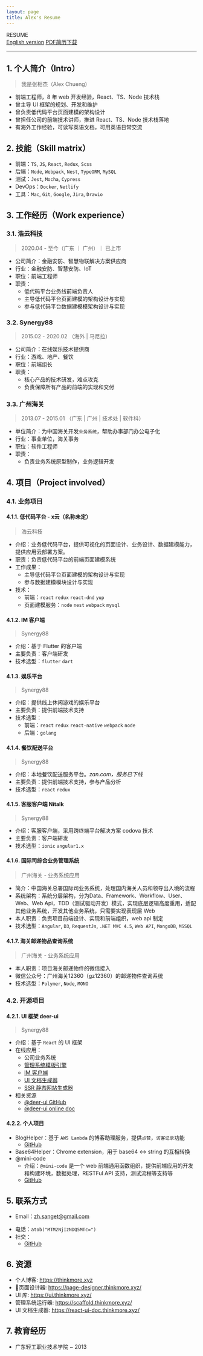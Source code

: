```yaml
---
layout: page
title: Alex's Resume
---
```


<escape>

  <div class="no-print simple-nav">
    <div class="side-desc">
      RESUME
    </div>
    <a href="/resume_en" class="mr20">English version</a>
    <a href="https://cdn.jsdelivr.net/gh/SANGET/resource@master/files/resume.pdf">PDF简历下载</a>
    <hr />
  </div>
</escape>

## 1. 个人简介（Intro）

> 我是张相杰（Alex Chueng）

- 前端工程师，8 年 web 开发经验，React、TS、Node 技术栈
- 曾主导 UI 框架的规划、开发和维护
- 曾负责低代码平台页面建模的架构设计
- 曾担任公司的前端技术讲师，推进 React、TS、Node 技术栈落地
- 有海外工作经验，可读写英语文档，可用英语日常交流
<!-- - 曾管理 10 人的前端团队 -->
<!-- - 有 10 人的前端团队的管理经验 -->
<!-- - 重度 Mac 用户 -->

## 2. 技能（Skill matrix）

- 前端：`TS`, `JS`, `React`, `Redux`, `Scss`
- 后端：`Node`, `Webpack`, `Nest`, `TypeORM`, `MySQL`
- 测试：`Jest`, `Mocha`, `Cypress`
- DevOps：`Docker`, `Netlify`
- 工具：`Mac`, `Git`, `Google`, `Jira`, `Drawio`

## 3. 工作经历（Work experience）

### 3.1. 浩云科技

> 2020.04 - 至今（广东 ｜ 广州）｜ 已上市

- 公司简介：金融安防、智慧物联解决方案供应商
- 行业：金融安防、智慧安防、IoT
- 职位：前端工程师
- 职责：
  - 低代码平台业务线前端负责人
  - 主导低代码平台页面建模的架构设计与实现
  - 参与低代码平台数据建模模架构设计与实现

### 3.2. Synergy88

> 2015.02 - 2020.02 （海外 | 马尼拉）

- 公司简介：在线娱乐技术提供商
- 行业：游戏、地产、餐饮
- 职位：前端组长
- 职责：
  - 核心产品的技术研发，难点攻克
  - 负责保障所有产品的前端的实现和交付

### 3.3. 广州海关

> 2013.07 - 2015.01 （广东 | 广州 | 技术处 | 软件科）

- 单位简介：为中国海关开发`业务系统`，帮助办事部门办公电子化
- 行业：事业单位，海关事务
- 职位：软件工程师
- 职责：
  - 负责业务系统原型制作，业务逻辑开发

## 4. 项目（Project involved）

### 4.1. 业务项目

#### 4.1.1. 低代码平台 - x云（名称未定）

> 浩云科技

- 介绍：业务低代码平台，提供可视化的页面设计、业务设计、数据建模能力，提供应用云部署方案。
- 职责：负责低代码平台的前端页面建模系统
- 工作成果：
  - 主导低代码平台页面建模的架构设计与实现
  - 参与数据建模模块设计与实现
- 技术：
  - 前端：`react` `redux` `react-dnd` `yup`
  - 页面建模服务：`node` `nest` `webpack` `mysql`

#### 4.1.2. IM 客户端

> Synergy88

- 介绍：基于 Flutter 的客户端
- 主要负责：客户端研发
- 技术选型：`flutter` `dart`

#### 4.1.3. 娱乐平台

> Synergy88

- 介绍：提供线上休闲游戏的娱乐平台
- 主要负责：提供前端技术支持
- 技术选型：
  - 前端：`react` `redux` `react-native` `webpack` `node`
  - 后端：`golang`

#### 4.1.4. 餐饮配送平台

> Synergy88

- 介绍：本地餐饮配送服务平台。_zan.com，服务已下线_
- 主要负责：提供前端技术支持，参与产品分析
- 技术选型：`react` `redux`

#### 4.1.5. 客服客户端 Nitalk

> Synergy88

- 介绍：客服客户端，采用跨终端平台解决方案 codova 技术
- 主要负责：客户端研发
- 技术选型：`ionic` `angular1.x`

<!-- ### 前端资源发布系统

> Synergy88

- 介绍：用于管理公司所有产品的前端资源的部署流程
- 主要负责：项目负责人
- 动机：随着公司业务上升，为了更好地管理产品的前端发布流程而制作的
- 工作流程：本地构建 -> 登入发布系统 -> 上传 built package -> 发布 -> 应用通过 ssh 将资源推送到部署服务器，并备份原有资源
- 技术选型：`@deer-ui/admin-scaffold`, `@mini-code/web-server`, `lowDB` -->

#### 4.1.6. 国际司综合业务管理系统

> 广州海关 - 业务系统应用

- 简介：中国海关总署国际司业务系统，处理国内海关人员和领导出入境的流程
- 系统架构：系统分层架构，分为Data、Framework、Workflow、User、Web、Web Api，TDD（测试驱动开发）模式，实现底层逻辑高度重用，适配其他业务系统，开发其他业务系统，只需要实现表现层 Web
- 本人职责：负责项目前端设计、实现和前端组织，web api 制定
- 技术选型：`Angular`, `D3`, `RequestJs`, `.NET MVC 4.5`, `Web API`, `MongoDB`, `MSSQL`

#### 4.1.7. 海关邮递物品查询系统

> 广州海关 - 业务系统应用

- 本人职责：项目海关邮递物件的微信接入
- 微信公众号：广州海关12360（gz12360）的邮递物件查询系统
- 技术选型：`Polymer`, `Node`, `MONO`

### 4.2. 开源项目

#### 4.2.1. UI 框架 deer-ui

> Synergy88

- 介绍：基于 `React` 的 UI 框架
- 在线应用：
  - 公司业务系统
  - [管理系统模版引擎][scaffold-demo]
  - [IM 客户端][elk-chat]
  - [UI 文档生成器][react-ui-doc]
  - [SSR 静态网站生成器][gatsby-theme-elk]
- 相关资源
  - [@deer-ui GitHub][deer-ui]
  - [@deer-ui online doc][ui-doc]

#### 4.2.2. 个人项目

- BlogHelper：基于 `AWS Lambda` 的博客助理服务，提供`点赞`，`访客记录`功能
  - [GitHub](https://github.com/SANGET/blog-helper-serverless)
- Base64Helper：Chrome extension，用于 base64 <-> string 的互相转换
- @mini-code
  - 介绍：`@mini-code` 是一个 web 前端通用函数组织，提供前端应用的开发和构建环境，数据处理，RESTFul API 支持，测试流程等支持等
  - [GitHub](https://github.com/minimal-studio)

## 5. 联系方式

- Email：<a href="mailto:zh.sanget@gmail.com" target="_top">zh.sanget@gmail.com</a>
  <!-- - <a href="mailto:zzzxjalex@outlook" target="_top">zzzxjalex@outlook.com</a> -->
  <!-- - <a href="mailto:zh.sanget@gmail.com" target="_top">zh.sanget@gmail.com</a> -->
<!-- - Telegram：`atob("YWFhYWFhYWxsbGxsbGxlZWVlZWVleHh4eHh4eA==")` -->
<!-- - 电话：`13662344917` -->
- 电话：`atob("MTM2NjIzNDQ5MTc=")`
- 社交：
  - [GitHub](https://github.com/SANGET)
  <!-- - [LinkedIn][linkedIn] -->

## 6. 资源

- 个人博客: https://thinkmore.xyz
- 页面设计器: https://page-designer.thinkmore.xyz/
- UI 库: https://ui.thinkmore.xyz/
- 管理系统运行器: https://scaffold.thinkmore.xyz/
- UI 文档生成器: https://react-ui-doc.thinkmore.xyz/

<!-- ## 6. 标签

`编程` `读书` `篮球` `摄影` `吉他` `极简主义` -->

## 7. 教育经历

- 广东轻工职业技术学院 ~ 2013

[request]: https://github.com/minimal-studio/request
[basic-helper]: https://github.com/minimal-studio/basic-helper
[deer-ui]: https://github.com/minimal-studio/deer-ui
[admin-scaffold]: https://github.com/minimal-studio/admin-scaffold
[admin-dashboard]: https://github.com/minimal-studio/admin-dashboard
[elk-chat]: https://github.com/elk-chat/elk_web
[chat-online]: https://chat.thinkmore.xyz/
[dashboard-doc]: https://admin.thinkmore.xyz/
[scaffold-demo]: https://scaffold.thinkmore.xyz/
[ui-doc]: https://ui.thinkmore.xyz/
[refactor-system]: https://thinkmore.xyz/%E9%87%8D%E6%9E%84%E9%A1%B9%E7%9B%AE(%E4%B8%80)
[react-ui-doc]: https://github.com/SANGET/react-ui-doc
[gatsby-theme-elk]: https://github.com/SANGET/react-ui-doc
[linkedIn]: https://www.linkedin.com/in/alex-zhang-391551191/

